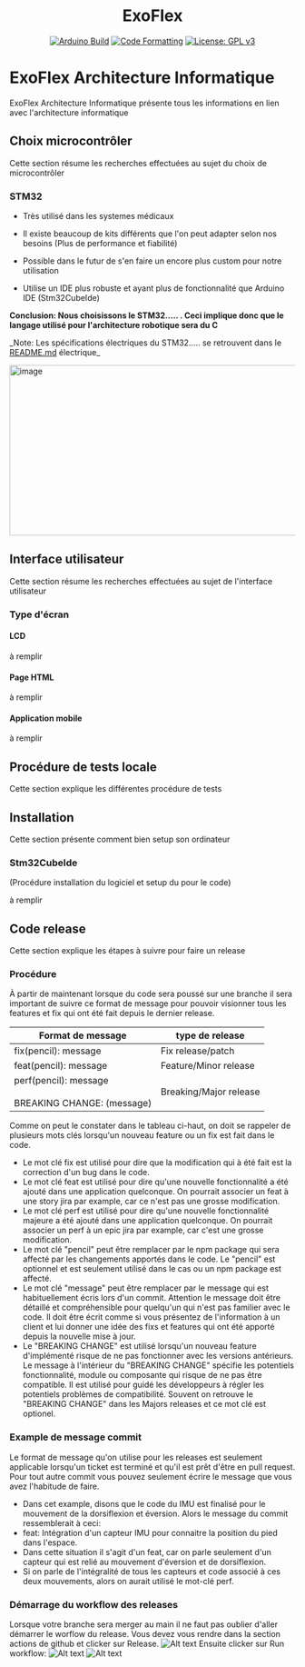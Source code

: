 <div id="ExoFlex" align="center">
   <h1>ExoFlex</h1>
    
 [![Arduino Build](https://github.com/EDP325/ExoFlex/actions/workflows/Arduino_test.yml/badge.svg)](https://github.com/EDP325/ExoFlex/actions/workflows/Arduino_test.yml)
[![Code Formatting](https://github.com/BigJack325/ExoFlex/actions/workflows/code_formatting.yml/badge.svg)](https://github.com/BigJack325/ExoFlex/actions/workflows/code_formatting.yml)
 [![License: GPL v3](https://img.shields.io/badge/License-GPLv3-blue.svg?style=flat-square)](https://github.com/EDP325/ExoFlex/blob/main/LICENSE.md)

</div>

# ExoFlex Architecture Informatique

ExoFlex Architecture Informatique présente tous les informations en lien avec l'architecture informatique

## Choix microcontrôler

Cette section résume les recherches effectuées au sujet du choix de microcontrôler

### STM32

- Très utilisé dans les systemes médicaux

- Il existe beaucoup de kits différents que l'on peut adapter selon nos besoins (Plus de performance et fiabilité)

- Possible dans le futur de s'en faire un encore plus custom pour notre utilisation

- Utilise un IDE plus robuste et ayant plus de fonctionnalité que Arduino IDE (Stm32CubeIde)

**Conclusion: Nous choisissons le STM32..... . Ceci implique donc que le langage utilisé pour l'architecture robotique sera du C**

_Note: Les spécifications électriques du STM32..... se retrouvent dans le [README.md](https://github.com/ExoFlex-Inc/ExoFlex/blob/main/ExoFlex_%C3%89lectrique/README.md) électrique\_

<img src="https://botland.store/img/art/inne/19373_4.jpg" alt="image" width="533" height="300"/>

## Interface utilisateur

Cette section résume les recherches effectuées au sujet de l'interface utilisateur

### Type d'écran

#### LCD

à remplir

#### Page HTML

à remplir

#### Application mobile

à remplir

## Procédure de tests locale

Cette section explique les différentes procédure de tests

## Installation

Cette section présente comment bien setup son ordinateur

### Stm32CubeIde

(Procédure installation du logiciel et setup du pour le code)

à remplir

## Code release

Cette section explique les étapes à suivre pour faire un release

### Procédure

À partir de maintenant lorsque du code sera poussé sur une branche il sera important de suivre ce format de message pour pouvoir visionner tous les features et fix qui ont été fait depuis le dernier release.

| Format de message                                          | type de release        |
| ---------------------------------------------------------- | ---------------------- |
| fix(pencil): message                                       | Fix release/patch      |
| feat(pencil): message                                      | Feature/Minor release  |
| perf(pencil): message <br> <br> BREAKING CHANGE: (message) | Breaking/Major release |

Comme on peut le constater dans le tableau ci-haut, on doit se rappeler de plusieurs mots clés lorsqu'un nouveau feature ou un fix est fait dans le code.

- Le mot clé fix est utilisé pour dire que la modification qui à été fait est la correction d'un bug dans le code.
- Le mot clé feat est utilisé pour dire qu'une nouvelle fonctionnalité a été ajouté dans une application quelconque. On pourrait associer un feat à une story jira par example, car ce n'est pas une grosse modification.
- Le mot clé perf est utilisé pour dire qu'une nouvelle fonctionnalité majeure a été ajouté dans une application quelconque. On pourrait associer un perf à un epic jira par example, car c'est une grosse modification.
- Le mot clé "pencil" peut être remplacer par le npm package qui sera affecté par les changements apportés dans le code. Le "pencil" est optionnel et est seulement utilisé dans le cas ou un npm package est affecté.
- Le mot clé "message" peut être remplacer par le message qui est habituellement écris lors d'un commit. Attention le message doit être détaillé et compréhensible pour quelqu'un qui n'est pas familier avec le code. Il doit être écrit comme si vous présentez de l'information à un client et lui donner une idée des fixs et features qui ont été apporté depuis la nouvelle mise à jour.
- Le "BREAKING CHANGE" est utilisé lorsqu'un nouveau feature d'implémenté risque de ne pas fonctionner avec les versions antérieurs. Le message à l'intérieur du "BREAKING CHANGE" spécifie les potentiels fonctionnalité, module ou composante qui risque de ne pas être compatible. Il est utilisé pour guidé les développeurs à régler les potentiels problèmes de compatibilité. Souvent on retrouve le "BREAKING CHANGE" dans les Majors releases et ce mot clé est optionel.

### Example de message commit

Le format de message qu'on utilise pour les releases est seulement applicable lorsqu'un ticket est terminé et qu'il est prêt d'être en pull request. Pour tout autre commit vous pouvez seulement écrire le message que vous avez l'habitude de faire.

- Dans cet example, disons que le code du IMU est finalisé pour le mouvement de la dorsiflexion et éversion. Alors le message du commit ressemblerait à ceci:
- feat: Intégration d'un capteur IMU pour connaitre la position du pied dans l'espace.
- Dans cette situation il s'agit d'un feat, car on parle seulement d'un capteur qui est relié au mouvement d'éversion et de dorsiflexion.
- Si on parle de l'intégralité de tous les capteurs et code associé à ces deux mouvements, alors on aurait utilisé le mot-clé perf.

### Démarrage du workflow des releases

Lorsque votre branche sera merger au main il ne faut pas oublier d'aller démarrer le worflow du release. Vous devez vous rendre dans la section actions de github et clicker sur Release.
![Alt text](image.png)
Ensuite clicker sur Run workflow:
![Alt text](image-1.png)
![Alt text](image-2.png)
